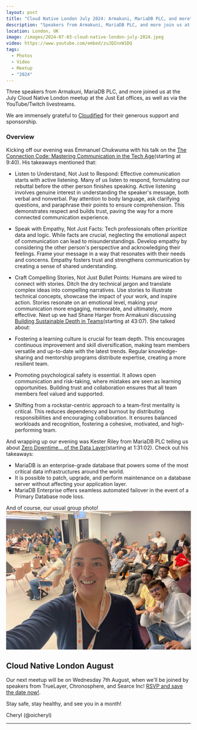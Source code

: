 ```yaml
---
layout: post
title: "Cloud Native London July 2024: Armakuni, MariaDB PLC, and more"
description: "Speakers from Armakuni, MariaDB PLC, and more join us at the Cloud Native London meetup July 2024, hosted by Cheryl Hung, Senior Director, Ecosystem at Arm"
location: London, UK
image: /images/2024-07-03-cloud-native-london-july-2024.jpeg
video: https://www.youtube.com/embed/zuJQInxW1DQ
tags:
  - Photos
  - Video
  - Meetup
  - "2024"
---
```


Three speakers from Armakuni, MariaDB PLC, and more joined us at the July Cloud Native London meetup at the Just Eat offices, as well as via the YouTube/Twitch livestreams. 

We are immensely grateful to [Cloudified](https://www.cloudified.co/) for their generous support and sponsorship.

### Overview

Kicking off our evening was Emmanuel Chukwuma with his talk on the [The Connection Code: Mastering Communication in the Tech Age](https://www.youtube.com/live/zuJQInxW1DQ?si=JFLwEFgvPFq3otiV&t=580)(starting at 9:40). His takeaways mentioned that:

* Listen to Understand, Not Just to Respond: Effective communication starts with active listening. Many of us listen to respond, formulating our rebuttal before the other person finishes speaking. Active listening involves genuine interest in understanding the speaker's message, both verbal and nonverbal. Pay attention to body language, ask clarifying questions, and paraphrase their points to ensure comprehension. This demonstrates respect and builds trust, paving the way for a more connected communication experience.
* Speak with Empathy, Not Just Facts: Tech professionals often prioritize data and logic. While facts are crucial, neglecting the emotional aspect of communication can lead to misunderstandings. Develop empathy by considering the other person's perspective and acknowledging their feelings. Frame your message in a way that resonates with their needs and concerns. Empathy fosters trust and strengthens communication by creating a sense of shared understanding.
* Craft Compelling Stories, Not Just Bullet Points: Humans are wired to connect with stories. Ditch the dry technical jargon and translate complex ideas into compelling narratives. Use stories to illustrate technical concepts, showcase the impact of your work, and inspire action. Stories resonate on an emotional level, making your communication more engaging, memorable, and ultimately, more effective.
Next up we had Shane Harger from Armakuni discussing [Building Sustainable Depth in Teams](https://www.youtube.com/live/zuJQInxW1DQ?si=VSvHnopTMi96PwUv&t=2587)(starting at 43:07). She talked about: 

* Fostering a learning culture is crucial for team depth. This encourages continuous improvement and skill diversification, making team members versatile and up-to-date with the latest trends. Regular knowledge-sharing and mentorship programs distribute expertise, creating a more resilient team.
* Promoting psychological safety is essential. It allows open communication and risk-taking, where mistakes are seen as learning opportunities. Building trust and collaboration ensures that all team members feel valued and supported.
* Shifting from a rockstar-centric approach to a team-first mentality is critical. This reduces dependency and burnout by distributing responsibilities and encouraging collaboration. It ensures balanced workloads and recognition, fostering a cohesive, motivated, and high-performing team.

And wrapping up our evening was Kester Riley from MariaDB PLC telling us about [Zero Downtime... of the Data Layer](https://www.youtube.com/live/zuJQInxW1DQ?si=bOC3sZDUdCbTLxrK&t=5462)(starting at 1:31:02). Check out his takeaways:

* MariaDB is an enterprise-grade database that powers some of the most critical data infrastructures around the world.
* It is possible to patch, upgrade, and perform maintenance on a database server without affecting your application layer.
* MariaDB Enterprise offers seamless automated failover in the event of a Primary Database node loss.

And of course, our usual group photo!
![](/images/2024-07-03-cloud-native-london-july-2024.jpeg)

## Cloud Native London August

Our next meetup will be on Wednesday 7th August, when we'll be joined by speakers from TrueLayer, Chronosphere, and Searce Inc! [RSVP and save the date now!](https://www.meetup.com/cloud-native-london/events/298061219/). 

Stay safe, stay healthy, and see you in a month!

Cheryl (@oicheryl) 

---

